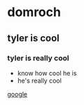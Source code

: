 # domroch

## tyler is cool

### tyler is really cool

- know how cool he is
- he's really cool

[google](https://www.google.com/)
